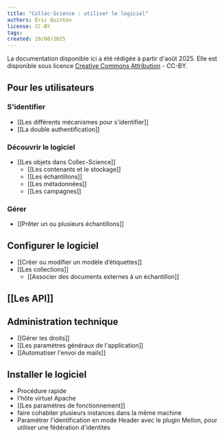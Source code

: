 ```yaml
---
title: "Collec-Science : utiliser le logiciel"
authors: Éric Quinton
license: CC-BY
tags: 
created: 19/08/2025
---
```

La documentation disponible ici a été rédigée à partir d'août 2025. Elle est disponible sous licence [Creative Commons Attribution](https://creativecommons.org/licenses/by/4.0/) - CC-BY.

## Pour les utilisateurs
### S'identifier
- [[Les différents mécanismes pour s'identifier]]
- [[La double authentification]]

### Découvrir le logiciel
- [[Les objets dans Collec-Science]]
	- [[Les contenants et le stockage]]
	- [[Les échantillons]]
	- [[Les métadonnées]]
	- [[Les campagnes]]

### Gérer
- [[Prêter un ou plusieurs échantillons]]
## Configurer le logiciel
- [[Créer ou modifier un modèle d’étiquettes]]
- [[Les collections]]
	- [[Associer des documents externes à un échantillon]]

## [[Les API]]

## Administration technique
- [[Gérer les droits]]
- [[Les paramètres généraux de l'application]]
- [[Automatiser l'envoi de mails]]

## Installer le logiciel
- Procédure rapide
- l'hôte virtuel Apache
- [[Les paramètres de fonctionnement]]
- faire cohabiter plusieurs instances dans la même machine
- Paramétrer l'identification en mode Header avec le plugin Mellon, pour utiliser une fédération d'identités

